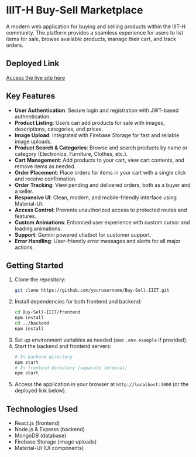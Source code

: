 # IIIT-H Buy-Sell Marketplace

A modern web application for buying and selling products within the IIIT-H community. The platform provides a seamless experience for users to list items for sale, browse available products, manage their cart, and track orders.

## Deployed Link

[Access the live site here](https://buy-sell-iiith-ten.vercel.app/)

## Key Features

- **User Authentication**: Secure login and registration with JWT-based authentication.
- **Product Listing**: Users can add products for sale with images, descriptions, categories, and prices.
- **Image Upload**: Integrated with Firebase Storage for fast and reliable image uploads.
- **Product Search & Categories**: Browse and search products by name or category (Electronics, Furniture, Clothes, etc.).
- **Cart Management**: Add products to your cart, view cart contents, and remove items as needed.
- **Order Placement**: Place orders for items in your cart with a single click and receive confirmation.
- **Order Tracking**: View pending and delivered orders, both as a buyer and a seller.
- **Responsive UI**: Clean, modern, and mobile-friendly interface using Material-UI.
- **Access Control**: Prevents unauthorized access to protected routes and features.
- **Custom Animations**: Enhanced user experience with custom cursor and loading animations.
- **Support**: Gemini powered chatbot for customer support.
- **Error Handling**: User-friendly error messages and alerts for all major actions.

## Getting Started

1. Clone the repository:
   ```bash
   git clone https://github.com/yourusername/Buy-Sell-IIIT.git
   ```
2. Install dependencies for both frontend and backend:
   ```bash
   cd Buy-Sell-IIIT/frontend
   npm install
   cd ../backend
   npm install
   ```
3. Set up environment variables as needed (see `.env.example` if provided).
4. Start the backend and frontend servers:
   ```bash
   # In backend directory
   npm start
   # In frontend directory (separate terminal)
   npm start
   ```
5. Access the application in your browser at `http://localhost:3000` (or the deployed link below).

## Technologies Used
- React.js (frontend)
- Node.js & Express (backend)
- MongoDB (database)
- Firebase Storage (image uploads)
- Material-UI (UI components)
